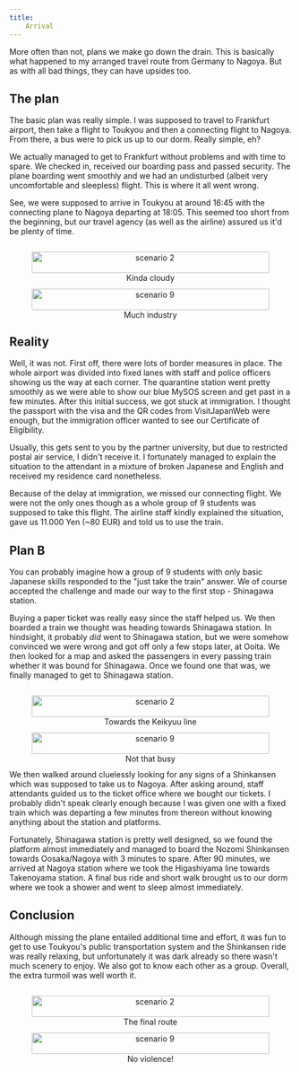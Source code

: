```yaml
---
title:
    Arrival
---
```


More often than not, plans we make go down the drain. This is basically what
happened to my arranged travel route from Germany to Nagoya. But as with all
bad things, they can have upsides too.

## The plan

The basic plan was really simple. I was supposed to travel to Frankfurt
airport, then take a flight to Toukyou and then a connecting flight to Nagoya.
From there, a bus were to pick us up to our dorm. Really simple, eh?

We actually managed to get to Frankfurt without problems and with time to
spare. We checked in, received our boarding pass and passed security. The plane
boarding went smoothly and we had an undisturbed (albeit very uncomfortable and
sleepless) flight. This is where it all went wrong.

See, we were supposed to arrive in Toukyou at around 16:45 with the connecting
plane to Nagoya departing at 18:05. This seemed too short from the beginning,
but our travel agency (as well as the airline) assured us it'd be plenty of
time.

<div style="display: flex; flex-wrap: wrap; justify-content: center;">
<figure style="display: inline-block; width: 500px; text-align: center;">
<img style="width: 100%; max-width: 100%;"src="../res/clouds.jpg" alt="scenario 2" />
<figcaption>
Kinda cloudy
</figcaption>
</figure>
<figure style="display: inline-block; width: 500px; text-align: center;">
<img style="width: 100%; max-width: 100%;" src="../res/haneda_arrival.jpg" alt="scenario 9" />
<figcaption>
Much industry
</figcaption>
</figure>
</div>

## Reality

Well, it was not. First off, there were lots of border measures in place. The
whole airport was divided into fixed lanes with staff and police officers
showing us the way at each corner. The quarantine station went pretty smoothly
as we were able to show our blue MySOS screen and get past in a few minutes.
After this initial success, we got stuck at immigration. I thought the passport
with the visa and the QR codes from VisitJapanWeb were enough, but the
immigration officer wanted to see our Certificate of Eligibility.

Usually, this gets sent to you by the partner university, but due to restricted
postal air service, I didn't receive it. I fortunately managed to explain the
situation to the attendant in a mixture of broken Japanese and English and
received my residence card nonetheless.

Because of the delay at immigration, we missed our connecting flight. We were
not the only ones though as a whole group of 9 students was supposed to take
this flight. The airline staff kindly explained the situation, gave us 11.000
Yen (~80 EUR) and told us to use the train.

## Plan B

You can probably imagine how a group of 9 students with only basic Japanese
skills responded to the "just take the train" answer. We of course accepted the
challenge and made our way to the first stop - Shinagawa station.

Buying a paper ticket was really easy since the staff helped us. We then
boarded a train we thought was heading towards Shinagawa station. In hindsight,
it probably *did* went to Shinagawa station, but we were somehow convinced we
were wrong and got off only a few stops later, at Ooita. We then looked for a
map and asked the passengers in every passing train whether it was bound for
Shinagawa. Once we found one that was, we finally managed to get to Shinagawa
station.

<div style="display: flex; flex-wrap: wrap; justify-content: center;">
<figure style="display: inline-block; width: 500px; text-align: center;">
<img style="width: 100%; max-width: 100%;"src="../res/Shinagawa_lift.jpg" alt="scenario 2" />
<figcaption>
Towards the Keikyuu line
</figcaption>
</figure>
<figure style="display: inline-block; width: 500px; text-align: center;">
<img style="width: 100%; max-width: 100%;" src="../res/Keikyuu_platform.jpg" alt="scenario 9" />
<figcaption>
Not that busy
</figcaption>
</figure>
</div>

We then walked around cluelessly looking for any signs of a Shinkansen which
was supposed to take us to Nagoya. After asking around, staff attendants guided
us to the ticket office where we bought our tickets. I probably didn't speak
clearly enough because I was given one with a fixed train which was departing a
few minutes from thereon without knowing anything about the station and
platforms.

Fortunately, Shinagawa station is pretty well designed, so we found the platform
almost immediately and managed to board the Nozomi Shinkansen towards
Oosaka/Nagoya with 3 minutes to spare. After 90 minutes, we arrived at Nagoya
station where we took the Higashiyama line towards Takenoyama station. A final
bus ride and short walk brought us to our dorm where we took a shower and went
to sleep almost immediately.

## Conclusion

Although missing the plane entailed additional time and effort, it was fun to
get to use Toukyou's public transportation system and the Shinkansen ride was
really relaxing, but unfortunately it was dark already so there wasn't much
scenery to enjoy. We also got to know each other as a group. Overall, the extra
turmoil was well worth it.

<div style="display: flex; flex-wrap: wrap; justify-content: center;">
<figure style="display: inline-block; width: 500px; text-align: center;">
<img style="width: 100%; max-width: 100%;"src="../res/nagoya_final_route.jpg" alt="scenario 2" />
<figcaption>
The final route
</figcaption>
</figure>
<figure style="display: inline-block; width: 500px; text-align: center;">
<img style="width: 100%; max-width: 100%;" src="../res/violent_impulses.jpg" alt="scenario 9" />
<figcaption>
No violence!
</figcaption>
</figure>
</div>
